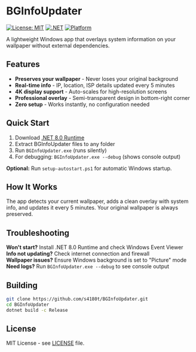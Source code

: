 # BGInfoUpdater

[![License: MIT](https://img.shields.io/badge/License-MIT-yellow.svg)](https://opensource.org/licenses/MIT)
[![.NET](https://img.shields.io/badge/.NET-8.0-blue.svg)](https://dotnet.microsoft.com/download/dotnet/8.0)
[![Platform](https://img.shields.io/badge/Platform-Windows-lightgrey.svg)](https://www.microsoft.com/windows)

A lightweight Windows app that overlays system information on your wallpaper without external dependencies.

## Features

- **Preserves your wallpaper** - Never loses your original background
- **Real-time info** - IP, location, ISP details updated every 5 minutes  
- **4K display support** - Auto-scales for high-resolution screens
- **Professional overlay** - Semi-transparent design in bottom-right corner
- **Zero setup** - Works instantly, no configuration needed

## Quick Start

1. Download [.NET 8.0 Runtime](https://dotnet.microsoft.com/download/dotnet/8.0)
2. Extract BGInfoUpdater files to any folder
3. Run `BGInfoUpdater.exe` (runs silently)
4. For debugging: `BGInfoUpdater.exe --debug` (shows console output)

**Optional:** Run `setup-autostart.ps1` for automatic Windows startup.

## How It Works

The app detects your current wallpaper, adds a clean overlay with system info, and updates it every 5 minutes. Your original wallpaper is always preserved.

## Troubleshooting

**Won't start?** Install .NET 8.0 Runtime and check Windows Event Viewer  
**Info not updating?** Check internet connection and firewall  
**Wallpaper issues?** Ensure Windows background is set to "Picture" mode  
**Need logs?** Run `BGInfoUpdater.exe --debug` to see console output

## Building

```bash
git clone https://github.com/s4180t/BGInfoUpdater.git
cd BGInfoUpdater
dotnet build -c Release
```

## License

MIT License - see [LICENSE](LICENSE) file.
